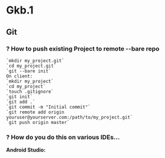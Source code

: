 # Gkb.1
## Git
### ? How to push existing Project to remote --bare repo
~~~On server:  
`mkdir my_project.git`  
`cd my_project.git`  
`git --bare init`  
On client:  
`mkdir my_project`  
`cd my_project`  
`touch .gitignore`  
`git init`  
`git add .`  
`git commit -m "Initial commit"`  
`git remote add origin youruser@yourserver.com:/path/to/my_project.git`  
`git push origin master`
~~~
### ? How do you do this on various IDEs...
**Android Studio:**
